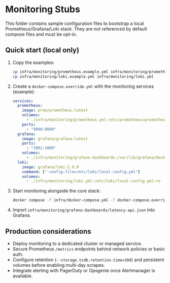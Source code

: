 # Monitoring Stubs

This folder contains sample configuration files to bootstrap a local
Prometheus/Grafana/Loki stack. They are not referenced by default compose files
and must be opt-in.

## Quick start (local only)

1. Copy the examples:
   ```bash
   cp infra/monitoring/prometheus.example.yml infra/monitoring/prometheus.yml
   cp infra/monitoring/loki.example.yml infra/monitoring/loki.yml
   ```
2. Create a `docker-compose.override.yml` with the monitoring services (example):
   ```yaml
   services:
     prometheus:
       image: prom/prometheus:latest
       volumes:
         - ./infra/monitoring/prometheus.yml:/etc/prometheus/prometheus.yml:ro
       ports:
         - "9090:9090"
     grafana:
       image: grafana/grafana:latest
       ports:
         - "3001:3000"
       volumes:
         - ./infra/monitoring/grafana-dashboards:/var/lib/grafana/dashboards:ro
     loki:
       image: grafana/loki:2.9.0
       command: ["-config.file=/etc/loki/local-config.yml"]
       volumes:
         - ./infra/monitoring/loki.yml:/etc/loki/local-config.yml:ro
   ```
3. Start monitoring alongside the core stack:
   ```bash
   docker compose -f infra/docker-compose.yml -f docker-compose.override.yml up -d
   ```
4. Import `infra/monitoring/grafana-dashboards/latency-api.json` into Grafana.

## Production considerations

- Deploy monitoring to a dedicated cluster or managed service.
- Secure Prometheus `/metrics` endpoints behind network policies or basic auth.
- Configure retention (`--storage.tsdb.retention.time=30d`) and persistent
  volumes before enabling multi-day scrapes.
- Integrate alerting with PagerDuty or Opsgenie once Alertmanager is available.
